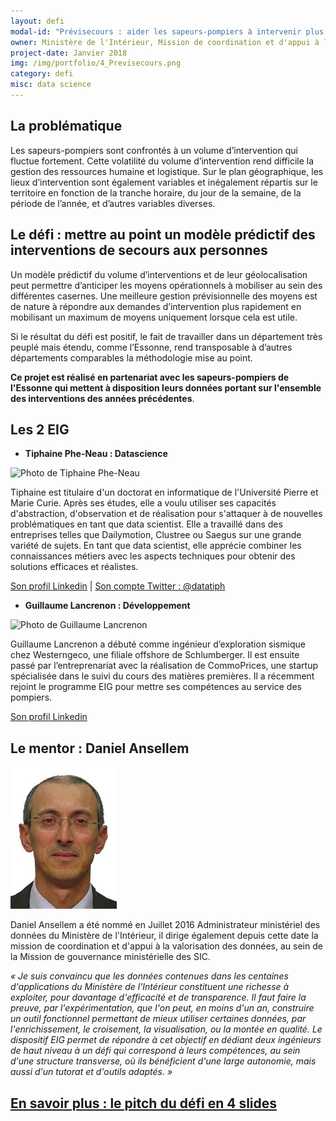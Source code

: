 ```yaml
---
layout: defi
modal-id: "Prévisecours : aider les sapeurs-pompiers à intervenir plus efficacement avec des modèles prédictifs"
owner: Ministère de l'Intérieur, Mission de coordination et d'appui à la valorisation des données
project-date: Janvier 2018
img: /img/portfolio/4_Previsecours.png
category: defi
misc: data science
---
```


## La problématique

Les sapeurs-pompiers sont confrontés à un volume d’intervention qui
fluctue fortement. Cette volatilité du volume d’intervention rend
difficile la gestion des ressources humaine et logistique. Sur le plan
géographique, les lieux d’intervention sont également variables et
inégalement répartis sur le territoire en fonction de la tranche
horaire, du jour de la semaine, de la période de l’année, et d’autres
variables diverses.

## Le défi : mettre au point un modèle prédictif des interventions de secours aux personnes

Un modèle prédictif du volume d’interventions et de leur
géolocalisation peut permettre d’anticiper les moyens opérationnels à
mobiliser au sein des différentes casernes. Une meilleure gestion
prévisionnelle des moyens est de nature à répondre aux demandes
d’intervention plus rapidement en mobilisant un maximum de moyens
uniquement lorsque cela est utile.

Si le résultat du défi est positif, le fait de travailler dans un
département très peuplé mais étendu, comme l’Essonne, rend
transposable à d’autres départements comparables la méthodologie mise
au point.

**Ce projet est réalisé en partenariat avec les sapeurs-pompiers de
l'Essonne qui mettent à disposition leurs données portant sur
l'ensemble des interventions des années précédentes**.

## Les 2 EIG

* **Tiphaine Phe-Neau : Datascience**

![Photo de Tiphaine Phe-Neau](/img/portfolio/TiphainePheNeau.png)

Tiphaine est titulaire d'un doctorat en informatique de l'Université
Pierre et Marie Curie. Après ses études, elle a voulu utiliser ses
capacités d'abstraction, d'observation et de réalisation pour
s'attaquer à de nouvelles problématiques en tant que data
scientist. Elle a travaillé dans des entreprises telles que
Dailymotion, Clustree ou Saegus sur une grande variété de sujets. En
tant que data scientist, elle apprécie combiner les connaissances
métiers avec les aspects techniques pour obtenir des solutions
efficaces et réalistes.

[Son profil Linkedin](https://www.linkedin.com/in/pheneau/) | [Son compte Twitter : @datatiph](https://www.twitter.com/datatiph)

* **Guillaume Lancrenon : Développement**

![Photo de Guillaume Lancrenon](/img/portfolio/GuillaumeLancrenon.png)

Guillaume Lancrenon a débuté comme ingénieur d’exploration sismique
chez Westerngeco, une filiale offshore de Schlumberger. Il est ensuite
passé par l’entreprenariat avec la réalisation de CommoPrices, une
startup spécialisée dans le suivi du cours des matières premières. Il
a récemment rejoint le programme EIG pour mettre ses compétences au
service des pompiers.

[Son profil Linkedin](https://www.linkedin.com/in/guillaumelancrenon/)

## Le mentor : Daniel Ansellem

![Photo de Daniel Ansellem](/img/portfolio/4_ansellem-daniel-630092.jpg)

Daniel Ansellem a été nommé en Juillet 2016 Administrateur ministériel
des données du Ministère de l'Intérieur, il dirige également depuis
cette date la mission de coordination et d'appui à la valorisation des
données, au sein de la Mission de gouvernance ministérielle des SIC.

*« Je suis convaincu que les données contenues dans les centaines
d'applications du Ministère de l'Intérieur constituent une richesse à
exploiter, pour davantage d'efficacité et de transparence. Il faut
faire la preuve, par l'expérimentation, que l'on peut, en moins d'un
an, construire un outil fonctionnel permettant de mieux utiliser
certaines données, par l'enrichissement, le croisement, la
visualisation, ou la montée en qualité. Le dispositif EIG permet de
répondre à cet objectif en dédiant deux ingénieurs de haut niveau à un
défi qui correspond à leurs compétences, au sein d'une structure
transverse, où ils bénéficient d'une large autonomie, mais aussi d'un
tutorat et d'outils adaptés. »*

## [En savoir plus : le pitch du défi en 4 slides](https://www.slideshare.net/secret/1y7Vvyv4qC1hmz)
